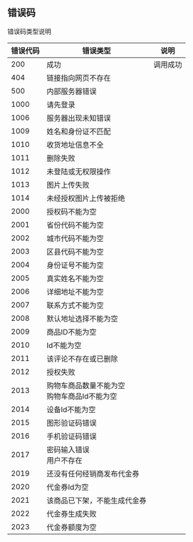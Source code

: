 ## 错误码
错误码类型说明

| 错误代码 | 错误类型 |  说明					   				|
|--------|-------- |----------------------------------------|
| 200  | 成功                |调用成功                   |
| 404  | 链接指向网页不存在     |                  |
| 500  | 内部服务器错误         |             |
| 1000 | 请先登录   ||
| 1006 | 服务器出现未知错误  ||
| 1009 | 姓名和身份证不匹配  ||
| 1010 | 收货地址信息不全|  |
| 1011 | 删除失败  ||
| 1012 | 未登陆或无权限操作  ||
| 1013 | 图片上传失败  ||
| 1014 | 未经授权图片上传被拒绝  ||
| 2000 | 授权码不能为空  ||
| 2001 | 省份代码不能为空  ||
| 2002 | 城市代码不能为空  ||
| 2003 | 区县代码不能为空  ||
| 2004 | 身份证号不能为空  ||
| 2005 | 真实姓名不能为空  ||
| 2006 | 详细地址不能为空  ||
| 2007 | 联系方式不能为空  ||
| 2008 | 默认地址选择不能为空  ||
| 2009 | 商品ID不能为空  ||
| 2010 | Id不能为空  ||
| 2011 | 该评论不存在或已删除  ||
| 2012 | 授权失败  ||
| 2013  | 购物车商品数量不能为空<br>购物车商品Id不能为空 ||
| 2014 | 设备Id不能为空  ||
| 2015 | 图形验证码错误  ||
| 2016 | 手机验证码错误  ||
| 2017 | 密码输入错误<br>用户不存在  ||
| 2019 | 还没有任何经销商发布代金券 ||
| 2020 | 代金券Id为空  ||
| 2021 | 该商品已下架，不能生成代金券  ||
| 2022 | 代金券生成失败  ||
| 2023 | 代金券额度为空  ||

